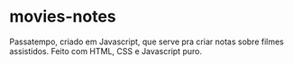# movies-notes
Passatempo, criado em Javascript, que serve pra criar notas sobre filmes assistidos. Feito com HTML, CSS e Javascript puro.
